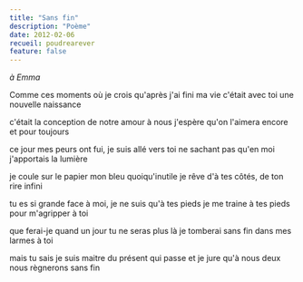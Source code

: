 ```yaml
---
title: "Sans fin"
description: "Poème"
date: 2012-02-06
recueil: poudrearever
feature: false
---
```


*à Emma*

Comme ces moments où je crois qu'après j'ai fini ma vie
c'était avec toi une nouvelle naissance

c'était la conception de notre amour à nous
j'espère qu'on l'aimera encore et pour toujours

ce jour mes peurs ont fui, je suis allé vers toi
ne sachant pas qu'en moi j'apportais la lumière

je coule sur le papier mon bleu quoiqu'inutile
je rêve d'à tes côtés, de ton rire infini

tu es si grande face à moi, je ne suis qu'à tes pieds
je me traine à tes pieds pour m'agripper à toi

que ferai-je quand un jour tu ne seras plus là
je tomberai sans fin dans mes larmes à toi

mais tu sais je suis maitre du présent qui passe
et je jure qu'à nous deux nous règnerons sans fin
